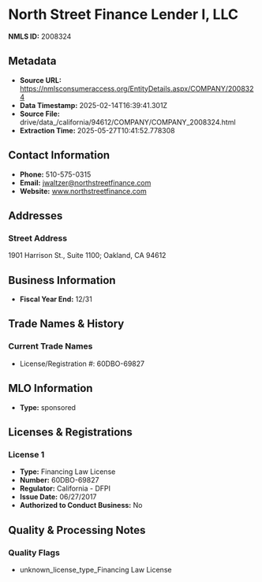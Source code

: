 # North Street Finance Lender I, LLC

**NMLS ID:** 2008324

## Metadata
- **Source URL:** https://nmlsconsumeraccess.org/EntityDetails.aspx/COMPANY/2008324
- **Data Timestamp:** 2025-02-14T16:39:41.301Z
- **Source File:** drive/data_/california/94612/COMPANY/COMPANY_2008324.html
- **Extraction Time:** 2025-05-27T10:41:52.778308

## Contact Information
- **Phone:** 510-575-0315
- **Email:** jwaltzer@northstreetfinance.com
- **Website:** www.northstreetfinance.com

## Addresses
### Street Address
1901 Harrison St., Suite 1100; Oakland, CA 94612

## Business Information
- **Fiscal Year End:** 12/31

## Trade Names & History
### Current Trade Names
- License/Registration #: 60DBO-69827

## MLO Information
- **Type:** sponsored

## Licenses & Registrations

### License 1
- **Type:** Financing Law License
- **Number:** 60DBO-69827
- **Regulator:** California - DFPI
- **Issue Date:** 06/27/2017
- **Authorized to Conduct Business:** No

## Quality & Processing Notes
### Quality Flags
- unknown_license_type_Financing Law License
